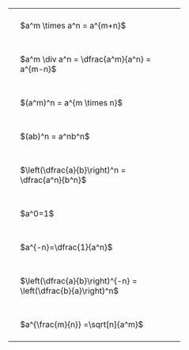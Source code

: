 ---
---

#  
<br>
<style type="text/css">
#T_73a76 th.col_heading {
  text-align: left;
  font-size: 1em;
}
#T_73a76 td {
  text-align: left;
  font-size: 1em;
  padding: 1.5em;
}
#T_73a76_row0_col0, #T_73a76_row1_col0, #T_73a76_row2_col0, #T_73a76_row3_col0, #T_73a76_row4_col0, #T_73a76_row5_col0, #T_73a76_row6_col0, #T_73a76_row7_col0, #T_73a76_row8_col0 {
  width: 300px;
  white-space: pre-wrap;
}
</style>
<table id="T_73a76">
  <thead>
  </thead>
  <tbody>
    <tr>
      <td id="T_73a76_row0_col0" class="data row0 col0" >$a^m \times a^n = a^{m+n}$</td>
    </tr>
    <tr>
      <td id="T_73a76_row1_col0" class="data row1 col0" >$a^m \div a^n = \dfrac{a^m}{a^n} = a^{m-n}$</td>
    </tr>
    <tr>
      <td id="T_73a76_row2_col0" class="data row2 col0" >$(a^m)^n = a^{m \times n}$</td>
    </tr>
    <tr>
      <td id="T_73a76_row3_col0" class="data row3 col0" >$(ab)^n = a^nb^n$</td>
    </tr>
    <tr>
      <td id="T_73a76_row4_col0" class="data row4 col0" >$\left(\dfrac{a}{b}\right)^n = \dfrac{a^n}{b^n}$</td>
    </tr>
    <tr>
      <td id="T_73a76_row5_col0" class="data row5 col0" >$a^0=1$</td>
    </tr>
    <tr>
      <td id="T_73a76_row6_col0" class="data row6 col0" >$a^{-n}=\dfrac{1}{a^n}$</td>
    </tr>
    <tr>
      <td id="T_73a76_row7_col0" class="data row7 col0" >$\left(\dfrac{a}{b}\right)^{-n} = \left(\dfrac{b}{a}\right)^n$</td>
    </tr>
    <tr>
      <td id="T_73a76_row8_col0" class="data row8 col0" >$a^{\frac{m}{n}} =\sqrt[n]{a^m}$</td>
    </tr>
  </tbody>
</table>
